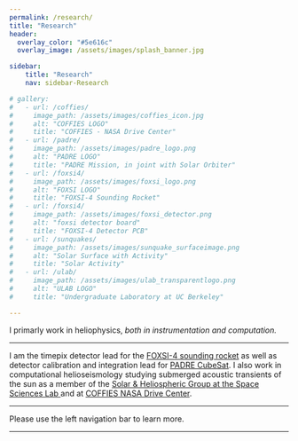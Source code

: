 ```yaml
---
permalink: /research/
title: "Research"
header:
  overlay_color: "#5e616c"
  overlay_image: /assets/images/splash_banner.jpg

sidebar:
    title: "Research"
    nav: sidebar-Research

# gallery:
#   - url: /coffies/
#     image_path: /assets/images/coffies_icon.jpg
#     alt: "COFFIES LOGO"
#     title: "COFFIES - NASA Drive Center"
#   - url: /padre/
#     image_path: /assets/images/padre_logo.png
#     alt: "PADRE LOGO"
#     title: "PADRE Mission, in joint with Solar Orbiter"
#   - url: /foxsi4/
#     image_path: /assets/images/foxsi_logo.png
#     alt: "FOXSI LOGO"
#     title: "FOXSI-4 Sounding Rocket"
#   - url: /foxsi4/
#     image_path: /assets/images/foxsi_detector.png
#     alt: "foxsi detector board"
#     title: "FOXSI-4 Detector PCB"
#   - url: /sunquakes/
#     image_path: /assets/images/sunquake_surfaceimage.png
#     alt: "Solar Surface with Activity"
#     title: "Solar Activity"
#   - url: /ulab/
#     image_path: /assets/images/ulab_transparentlogo.png
#     alt: "ULAB LOGO"
#     title: "Undergraduate Laboratory at UC Berkeley"

---
```

I primarly work in heliophysics,<em>  both in instrumentation and computation.  </em>
<hr>
I am the timepix detector lead for the <a href="https://foxsi.umn.edu/launches/foxsi-4"> FOXSI-4 sounding rocket</a>  as well as detector calibration and integration lead for <a href="https://padre.ssl.berkeley.edu/">PADRE CubeSat</a>. I also work in computational helioseismology studying submerged acoustic transients of the sun as a member of the <a href = "https://www.ssl.berkeley.edu/sun-heliophysics/"> Solar & Heliospheric Group at the Space Sciences Lab </a> and at <a href ="https://coffies.stanford.edu/">COFFIES NASA Drive Center</a>.

<hr>

Please use the left navigation bar to learn more.
 <hr>
